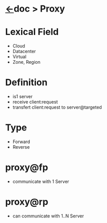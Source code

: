 # [&larr;][Repo_Readme]doc > Proxy


[//]: #(Reference)
[Repo_Readme]:    ../README.md

[Ref_List]:          ./list/ref_list.md
[Cli_List]:          ./list/cli_list.md
[Term_list]:  ./list/term_list.md
[Object_List]:       ./list/obj_list.md









# Lexical Field
- Cloud
- Datacenter
- Virtual
- Zone, Region


# Definition
- is1 server
- receive client:request
- transfert client:request to server@targeted

# Type
- Forward
- Reverse

# proxy@fp
- communicate with 1 Server
# proxy@rp
- can communicate with 1..N Server
